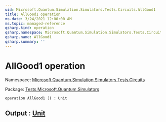 ```yaml
---
uid: Microsoft.Quantum.Simulation.Simulators.Tests.Circuits.AllGood1
title: AllGood1 operation
ms.date: 3/24/2021 12:00:00 AM
ms.topic: managed-reference
qsharp.kind: operation
qsharp.namespace: Microsoft.Quantum.Simulation.Simulators.Tests.Circuits
qsharp.name: AllGood1
qsharp.summary: ''
---
```


# AllGood1 operation

Namespace: [Microsoft.Quantum.Simulation.Simulators.Tests.Circuits](xref:Microsoft.Quantum.Simulation.Simulators.Tests.Circuits)

Package: [Tests.Microsoft.Quantum.Simulators](https://nuget.org/packages/Tests.Microsoft.Quantum.Simulators)




```qsharp
operation AllGood1 () : Unit
```


## Output : [Unit](xref:microsoft.quantum.lang-ref.unit)

